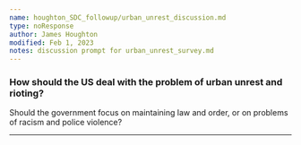 ```yaml
---
name: houghton_SDC_followup/urban_unrest_discussion.md
type: noResponse
author: James Houghton
modified: Feb 1, 2023
notes: discussion prompt for urban_unrest_survey.md
---
```


### How should the US deal with the problem of urban unrest and rioting?

Should the government focus on maintaining law and order, or on problems of racism and police violence?

---
